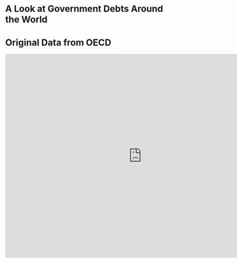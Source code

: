# A Look at Government Debts Around the World
<div class="flourish-embed flourish-chart" data-src="visualisation/5284012"><script src="https://public.flourish.studio/resources/embed.js"></script></div>

# Original Data from OECD
<iframe src="https://data.oecd.org/chart/6gJP" width="860" height="645" style="border: 0" mozallowfullscreen="true" webkitallowfullscreen="true" allowfullscreen="true"><a href="https://data.oecd.org/chart/6gJP" target="_blank">OECD Chart: General government debt, Total, % of GDP, Annual, 2018</a></iframe>

